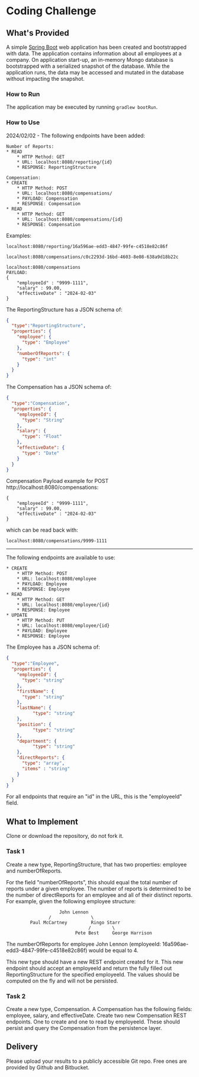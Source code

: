 # Coding Challenge
## What's Provided
A simple [Spring Boot](https://projects.spring.io/spring-boot/) web application has been created and bootstrapped 
with data. The application contains information about all employees at a company. On application start-up, an in-memory 
Mongo database is bootstrapped with a serialized snapshot of the database. While the application runs, the data may be
accessed and mutated in the database without impacting the snapshot.

### How to Run
The application may be executed by running `gradlew bootRun`.

### How to Use
2024/02/02 - The following endpoints have been added:
```
Number of Reports:
* READ
    * HTTP Method: GET 
    * URL: localhost:8080/reporting/{id}
    * RESPONSE: ReportingStructure

Compensation:
* CREATE
    * HTTP Method: POST 
    * URL: localhost:8080/compensations/
    * PAYLOAD: Compensation
    * RESPONSE: Compensation
* READ
    * HTTP Method: GET 
    * URL: localhost:8080/compensations/{id}
    * RESPONSE: Compensation

```
Examples:
```
localhost:8080/reporting/16a596ae-edd3-4847-99fe-c4518e82c86f

localhost:8080/compensations/c0c2293d-16bd-4603-8e08-638a9d18b22c

localhost:8080/compensations
PAYLOAD:
{
    "employeeId" : "9999-1111",
    "salary" : 99.00,
    "effectiveDate" : "2024-02-03"
}
```
The ReportingStructure has a JSON schema of:
```json
{
  "type":"ReportingStructure",
  "properties": {
    "employee": {
      "type": "Employee"
    },
    "numberOfReports": {
      "type": "int"
    }
  }
}
```
The Compensation has a JSON schema of:
```json
{
  "type":"Compensation",
  "properties": {
    "employeeId": {
      "type": "String"
    },
    "salary": {
      "type": "Float"
    },
    "effectiveDate": {
      "type": "Date"
    }
  }
}
```
Compensation Payload example for POST http://localhost:8080/compensations:
```
{
    "employeeId" : "9999-1111",
    "salary" : 99.00,
    "effectiveDate" : "2024-02-03"
}
```
which can be read back with:
```
localhost:8080/compensations/9999-1111
```

---------------------------

The following endpoints are available to use:
```
* CREATE
    * HTTP Method: POST 
    * URL: localhost:8080/employee
    * PAYLOAD: Employee
    * RESPONSE: Employee
* READ
    * HTTP Method: GET 
    * URL: localhost:8080/employee/{id}
    * RESPONSE: Employee
* UPDATE
    * HTTP Method: PUT 
    * URL: localhost:8080/employee/{id}
    * PAYLOAD: Employee
    * RESPONSE: Employee
```
The Employee has a JSON schema of:
```json
{
  "type":"Employee",
  "properties": {
    "employeeId": {
      "type": "string"
    },
    "firstName": {
      "type": "string"
    },
    "lastName": {
          "type": "string"
    },
    "position": {
          "type": "string"
    },
    "department": {
          "type": "string"
    },
    "directReports": {
      "type": "array",
      "items" : "string"
    }
  }
}
```
For all endpoints that require an "id" in the URL, this is the "employeeId" field.

## What to Implement
Clone or download the repository, do not fork it.

### Task 1
Create a new type, ReportingStructure, that has two properties: employee and numberOfReports.

For the field "numberOfReports", this should equal the total number of reports under a given employee. The number of 
reports is determined to be the number of directReports for an employee and all of their distinct reports. For example, 
given the following employee structure:
```
                    John Lennon
                /               \
         Paul McCartney         Ringo Starr
                               /        \
                          Pete Best     George Harrison
```
The numberOfReports for employee John Lennon (employeeId: 16a596ae-edd3-4847-99fe-c4518e82c86f) would be equal to 4. 

This new type should have a new REST endpoint created for it. This new endpoint should accept an employeeId and return 
the fully filled out ReportingStructure for the specified employeeId. The values should be computed on the fly and will 
not be persisted.

### Task 2
Create a new type, Compensation. A Compensation has the following fields: employee, salary, and effectiveDate. Create 
two new Compensation REST endpoints. One to create and one to read by employeeId. These should persist and query the 
Compensation from the persistence layer.

## Delivery
Please upload your results to a publicly accessible Git repo. Free ones are provided by Github and Bitbucket.
